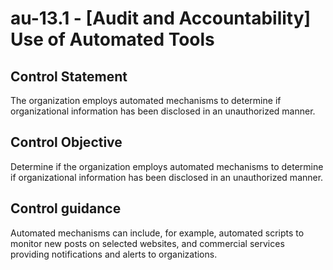 # au-13.1 - \[Audit and Accountability\] Use of Automated Tools

## Control Statement

The organization employs automated mechanisms to determine if organizational information has been disclosed in an unauthorized manner.

## Control Objective

Determine if the organization employs automated mechanisms to determine if organizational information has been disclosed in an unauthorized manner.

## Control guidance

Automated mechanisms can include, for example, automated scripts to monitor new posts on selected websites, and commercial services providing notifications and alerts to organizations.
